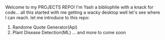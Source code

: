 Welcome to my PROJECTS REPO!
I'm Yash a bibliophile with a knack for code... all this started with me getting a wacky desktop well let's see where I can reach.
let me introduce to this repo:
1. Randome Quote Generator(Api)
2. Plant Disease Detection(ML)
... and more to come soon
